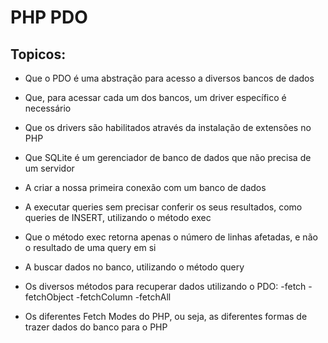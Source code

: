 # PHP PDO

## Topicos:
- Que o PDO é uma abstração para acesso a diversos bancos de dados
- Que, para acessar cada um dos bancos, um driver específico é necessário
- Que os drivers são habilitados através da instalação de extensões no PHP
- Que SQLite é um gerenciador de banco de dados que não precisa de um servidor
- A criar a nossa primeira conexão com um banco de dados

- A executar queries sem precisar conferir os seus resultados, como queries de INSERT, utilizando o método exec
- Que o método exec retorna apenas o número de linhas afetadas, e não o resultado de uma query em si
- A buscar dados no banco, utilizando o método query
- Os diversos métodos para recuperar dados utilizando o PDO:
  -fetch
  -fetchObject
  -fetchColumn
  -fetchAll
- Os diferentes Fetch Modes do PHP, ou seja, as diferentes formas de trazer dados do banco para o PHP